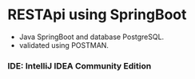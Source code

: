 # RESTApi using SpringBoot

- Java SpringBoot and database PostgreSQL.
- validated using POSTMAN.

### IDE: IntelliJ IDEA Community Edition
